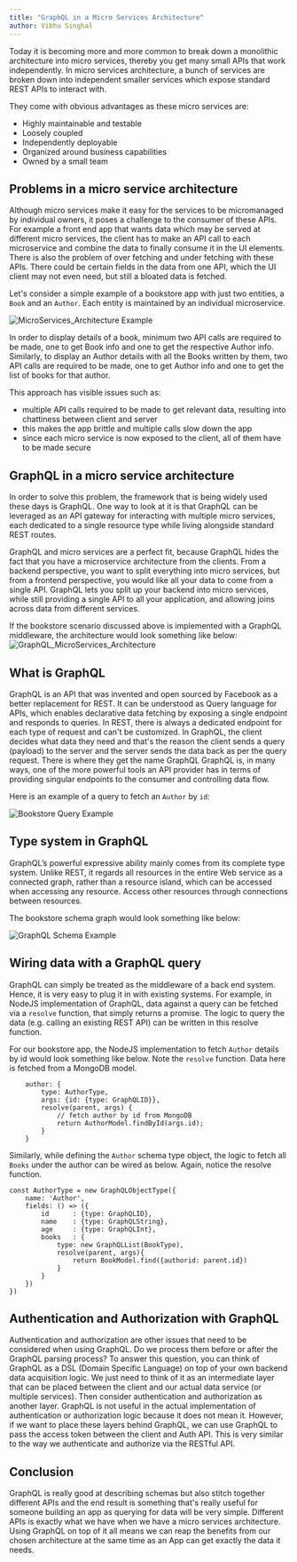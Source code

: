 ```yaml
---
title: "GraphQL in a Micro Services Architecture"
author: Vibhu Singhal
---
```


Today it is becoming more and more common to break down a monolithic architecture into micro services, thereby you get many small APIs that work independently. In micro services architecture, a bunch of services are broken down into independent smaller services which expose standard REST APIs to interact with.
<!-- truncate -->

They come with obvious advantages as these micro services are:
- Highly maintainable and testable
- Loosely coupled
- Independently deployable
- Organized around business capabilities
- Owned by a small team

## Problems in a micro service architecture

Although micro services make it easy for the services to be micromanaged by individual owners, it poses a challenge to the consumer of these APIs. For example a front end app that wants data which may be served at different micro services, the client has to make an API call to each microservice and combine the data to finally consume it in the UI elements. There is also the problem of over fetching and under fetching with these APIs. There could be certain fields in the data from one API, which the UI client may not even need, but still a bloated data is fetched.

Let's consider a simple example of a bookstore app with just two entities, a `Book` and an `Author`. Each entity is maintained by an individual microservice.

![MicroServices_Architecture Example](/learn/assets/GraphQL_Example.png)

In order to display details of a book, minimum two API calls are required to be made, one to get Book info and one to get the respective Author info.
Similarly, to display an Author details with all the Books written by them, two API calls are required to be made, one to get Author info and one to get the list of books for that author.

This approach has visible issues such as:
- multiple API calls required to be made to get relevant data, resulting into chattiness between client and server
- this makes the app brittle and multiple calls slow down the app
- since each micro service is now exposed to the client, all of them have to be made secure

## GraphQL in a micro service architecture

In order to solve this problem, the framework that is being widely used these days is GraphQL. One way to look at it is that GraphQL can be leveraged as an API gateway for interacting with multiple micro services, each dedicated to a single resource type while living alongside standard REST routes.

GraphQL and micro services are a perfect fit, because GraphQL hides the fact that you have a microservice architecture from the clients. From a backend perspective, you want to split everything into micro services, but from a frontend perspective, you would like all your data to come from a single API. GraphQL lets you split up your backend into micro services, while still providing a single API to all your application, and allowing joins across data from different services.

If the bookstore scenario discussed above is implemented with a GraphQL middleware, the architecture would look something like below:
![GraphQL_MicroServices_Architecture](/learn/assets/GraphQL_MicroServices_Architecture.png)

## What is GraphQL

GraphQL is an API that was invented and open sourced by Facebook as a better replacement for REST. It can be understood as Query language for APIs, which enables declarative data fetching by exposing a single endpoint and responds to queries. In REST, there is always a dedicated endpoint for each type of request and can't be customized. In GraphQL, the client decides what data they need and that's the reason the client sends a query (payload) to the server and the server sends the data back as per the query request. There is where they get the name GraphQL GraphQL is, in many ways, one of the more powerful tools an API provider has in terms of providing singular endpoints to the consumer and controlling data flow.

Here is an example of a query to fetch an `Author` by `id`:

![Bookstore Query Example](/learn/assets/GraphQL_Query_Bookstore_Example.png)

## Type system in GraphQL
GraphQL’s powerful expressive ability mainly comes from its complete type system. Unlike REST, it regards all resources in the entire Web service as a connected graph, rather than a resource island, which can be accessed when accessing any resource. Access other resources through connections between resources.

The bookstore schema graph would look something like below:

![GraphQL Schema Example](/learn/assets/GraphQL_Schema_Example.png)

## Wiring data with a GraphQL query
GraphQL can simply be treated as the middleware of a back end system. Hence, it is very easy to plug it in with existing systems. For example, in NodeJS implementation of GraphQL, data against a query can be fetched via a `resolve` function, that simply returns a promise. The logic to query the data (e.g. calling an existing REST API) can be written in this resolve function.

For our bookstore app, the NodeJS implementation to fetch `Author` details by id would look something like below. Note the `resolve` function. Data here is fetched from a MongoDB model.
```
    author: {
        type: AuthorType,
        args: {id: {type: GraphQLID}},
        resolve(parent, args) {
            // fetch author by id from MongoDB
            return AuthorModel.findById(args.id);
        }
    }
```
Similarly, while defining the `Author` schema type object, the logic to fetch all `Books` under the author can be wired as below. Again, notice the resolve function.
```
const AuthorType = new GraphQLObjectType({
	name: 'Author',
	fields: () => ({
		id		: {type: GraphQLID}, 
		name	: {type: GraphQLString},
		age		: {type: GraphQLInt},
		books 	: {
			type: new GraphQLList(BookType),
			resolve(parent, args){
				return BookModel.find({authorid: parent.id})
			}
		}
	})
})
```

## Authentication and Authorization with GraphQL

Authentication and authorization are other issues that need to be considered when using GraphQL. Do we process them before or after the GraphQL parsing process?
To answer this question, you can think of GraphQL as a DSL (Domain Specific Language) on top of your own backend data acquisition logic. We just need to think of it as an intermediate layer that can be placed between the client and our actual data service (or multiple services).
Then consider authentication and authorization as another layer. GraphQL is not useful in the actual implementation of authentication or authorization logic because it does not mean it. However, if we want to place these layers behind GraphQL, we can use GraphQL to pass the access token between the client and Auth API. This is very similar to the way we authenticate and authorize via the RESTful API.

## Conclusion

GraphQL is really good at describing schemas but also stitch together different APIs and the end result is something that's really useful for someone building an app as querying for data will be very simple. Different APIs is exactly what we have when we have a micro services architecture. Using GraphQL on top of it all means we can reap the benefits from our chosen architecture at the same time as an App can get exactly the data it needs.

